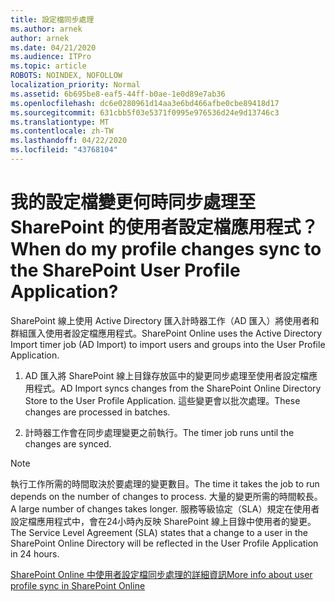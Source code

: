 ```yaml
---
title: 設定檔同步處理
ms.author: arnek
author: arnek
ms.date: 04/21/2020
ms.audience: ITPro
ms.topic: article
ROBOTS: NOINDEX, NOFOLLOW
localization_priority: Normal
ms.assetid: 6b695be8-eaf5-44ff-b0ae-1e0d89e7ab36
ms.openlocfilehash: dc6e0280961d14aa3e6bd466afbe0cbe89418d17
ms.sourcegitcommit: 631cbb5f03e5371f0995e976536d24e9d13746c3
ms.translationtype: MT
ms.contentlocale: zh-TW
ms.lasthandoff: 04/22/2020
ms.locfileid: "43768104"
---
```

# <a name="when-do-my-profile-changes-sync-to-the-sharepoint-user-profile-application"></a><span data-ttu-id="c3445-102">我的設定檔變更何時同步處理至 SharePoint 的使用者設定檔應用程式？</span><span class="sxs-lookup"><span data-stu-id="c3445-102">When do my profile changes sync to the SharePoint User Profile Application?</span></span>

<span data-ttu-id="c3445-103">SharePoint 線上使用 Active Directory 匯入計時器工作（AD 匯入）將使用者和群組匯入使用者設定檔應用程式。</span><span class="sxs-lookup"><span data-stu-id="c3445-103">SharePoint Online uses the Active Directory Import timer job (AD Import) to import users and groups into the User Profile Application.</span></span> 
  
1. <span data-ttu-id="c3445-104">AD 匯入將 SharePoint 線上目錄存放區中的變更同步處理至使用者設定檔應用程式。</span><span class="sxs-lookup"><span data-stu-id="c3445-104">AD Import syncs changes from the SharePoint Online Directory Store to the User Profile Application.</span></span> <span data-ttu-id="c3445-105">這些變更會以批次處理。</span><span class="sxs-lookup"><span data-stu-id="c3445-105">These changes are processed in batches.</span></span>
    
2. <span data-ttu-id="c3445-106">計時器工作會在同步處理變更之前執行。</span><span class="sxs-lookup"><span data-stu-id="c3445-106">The timer job runs until the changes are synced.</span></span>
    
> [!NOTE]
> <span data-ttu-id="c3445-107">執行工作所需的時間取決於要處理的變更數目。</span><span class="sxs-lookup"><span data-stu-id="c3445-107">The time it takes the job to run depends on the number of changes to process.</span></span> <span data-ttu-id="c3445-108">大量的變更所需的時間較長。</span><span class="sxs-lookup"><span data-stu-id="c3445-108">A large number of changes takes longer.</span></span> <span data-ttu-id="c3445-109">服務等級協定（SLA）規定在使用者設定檔應用程式中，會在24小時內反映 SharePoint 線上目錄中使用者的變更。</span><span class="sxs-lookup"><span data-stu-id="c3445-109">The Service Level Agreement (SLA) states that a change to a user in the SharePoint Online Directory will be reflected in the User Profile Application in 24 hours.</span></span> 
  
[<span data-ttu-id="c3445-110">SharePoint Online 中使用者設定檔同步處理的詳細資訊</span><span class="sxs-lookup"><span data-stu-id="c3445-110">More info about user profile sync in SharePoint Online</span></span>](https://go.microsoft.com/fwlink/?linkid=875671)
  

